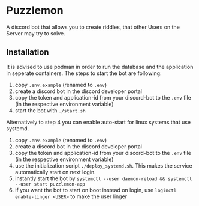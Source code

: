 # Puzzlemon

A discord bot that allows you to create riddles,
that other Users on the Server may try to solve.

## Installation

It is advised to use podman in order to run the database and the application in seperate containers.
The steps to start the bot are following:

1. copy `.env.example` (renamed to `.env`)
2. create a discord bot in the discord developer portal
3. copy the token and application-id from your discord-bot to the `.env`
    file (in the respective environment variable)
4. start the bot with `./start.sh`

Alternatively to step 4 you can enable auto-start for linux systems that use systemd.

1. copy `.env.example` (renamed to `.env`)
2. create a discord bot in the discord developer portal
3. copy the token and application-id from your discord-bot to the `.env`
    file (in the respective environment variable)
4. use the initialization script `./deploy_systemd.sh`. This makes the service automatically start on next login.
5. instantly start the bot by `systemctl --user daemon-reload && systemctl --user start puzzlemon-app`
6. if you want the bot to start on boot instead on login, use `loginctl enable-linger <USER>` to make the user linger

